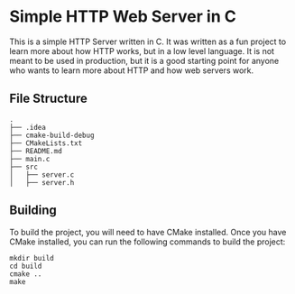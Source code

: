 # Simple HTTP Web Server in C

This is a simple HTTP Server written in C. It was written as a fun project to learn more about how HTTP works, but in a low level language. It is not meant to be used in production, but it is a good starting point for anyone who wants to learn more about HTTP and how web servers work.

## File Structure

```
.
├── .idea
├── cmake-build-debug
├── CMakeLists.txt
├── README.md
├── main.c
├── src
│   ├── server.c
│   ├── server.h

```

## Building

To build the project, you will need to have CMake installed. Once you have CMake installed, you can run the following commands to build the project:

```
mkdir build
cd build
cmake ..
make
```
